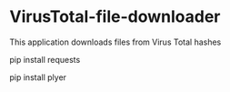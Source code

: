 # VirusTotal-file-downloader
This application downloads files from Virus Total hashes


pip install requests

pip install plyer
